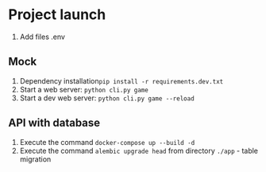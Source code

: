 

# Project launch

1. Add files .env

## Mock
1. Dependency installation`pip install -r requirements.dev.txt`
2. Start a web server: `python cli.py game`
3. Start a dev web server: `python cli.py game --reload`
## API with database 
1. Execute the command `docker-compose up --build -d` 
2. Execute the command `alembic upgrade head` from directory `./app` - table migration
